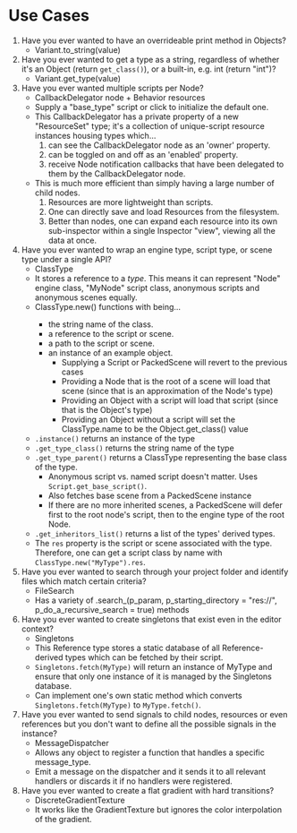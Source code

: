 # Use Cases

1. Have you ever wanted to have an overrideable print method in Objects?
    - Variant.to_string(value)
2. Have you ever wanted to get a type as a string, regardless of whether it's an Object (return `get_class()`), or a built-in, e.g. int (return "int")?
    - Variant.get_type(value)
3. Have you ever wanted multiple scripts per Node?
    - CallbackDelegator node + Behavior resources
    - Supply a "base_type" script or click to initialize the default one.
    - This CallbackDelegator has a private property of a new "ResourceSet" type; it's a collection of unique-script resource instances housing types which...
        1. can see the CallbackDelegator node as an 'owner' property.
        2. can be toggled on and off as an 'enabled' property.
        3. receive Node notification callbacks that have been delegated to them by the CallbackDelegator node.
    - This is much more efficient than simply having a large number of child nodes.
        1. Resources are more lightweight than scripts.
        2. One can directly save and load Resources from the filesystem.
        3. Better than nodes, one can expand each resource into its own sub-inspector within a single Inspector "view", viewing all the data at once.
4. Have you ever wanted to wrap an engine type, script type, or scene type under a single API?
    - ClassType
    - It stores a reference to a *type*. This means it can represent "Node" engine class, "MyNode" script class, anonymous scripts and anonymous scenes equally.
    - ClassType.new(<type>) functions with <type> being...
        - the string name of the class.
        - a reference to the script or scene.
        - a path to the script or scene.
        - an instance of an example object.
            - Supplying a Script or PackedScene will revert to the previous cases
            - Providing a Node that is the root of a scene will load that scene (since that is an approximation of the Node's type)
            - Providing an Object with a script will load that script (since that is the Object's type)
            - Providing an Object without a script will set the ClassType.name to be the Object.get_class() value
    - `.instance()` returns an instance of the type
    - `.get_type_class()` returns the string name of the type
    - `.get_type_parent()` returns a ClassType representing the base class of the type.
        - Anonymous script vs. named script doesn't matter. Uses `Script.get_base_script()`.
        - Also fetches base scene from a PackedScene instance
        - If there are no more inherited scenes, a PackedScene will defer first to the root node's script, then to the engine type of the root Node.
    - `.get_inheritors_list()` returns a list of the types' derived types.
    - The `res` property is the script or scene associated with the type. Therefore, one can get a script class by name with `ClassType.new("MyType").res`.
5. Have you ever wanted to search through your project folder and identify files which match certain criteria?
    - FileSearch
    - Has a variety of .search_<criteria>(p_param, p_starting_directory = "res://", p_do_a_recursive_search = true) methods
6. Have you ever wanted to create singletons that exist even in the editor context?
    - Singletons
    - This Reference type stores a static database of all Reference-derived types which can be fetched by their script.
    - `Singletons.fetch(MyType)` will return an instance of MyType and ensure that only one instance of it is managed by the Singletons database.
    - Can implement one's own static method which converts `Singletons.fetch(MyType)` to `MyType.fetch()`.
7. Have you ever wanted to send signals to child nodes, resources or even references but you don't want to define all the possible signals in the instance?
    - MessageDispatcher
    - Allows any object to register a function that handles a specific message_type.
    - Emit a message on the dispatcher and it sends it to all relevant handlers or discards it if no handlers were registered.
8. Have you ever wanted to create a flat gradient with hard transitions?
    - DiscreteGradientTexture
    - It works like the GradientTexture but ignores the color interpolation of the gradient.
